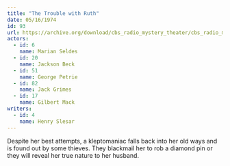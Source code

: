 ```yaml
---
title: "The Trouble with Ruth"
date: 05/16/1974
id: 93
url: https://archive.org/download/cbs_radio_mystery_theater/cbs_radio_mystery_theater-0051-0100.zip/cbs_radio_mystery_theater-0051-0100%2Fcbsrmt_0093_the_trouble_with_ruth.mp3
actors:  
  - id: 6
    name: Marian Seldes  
  - id: 20
    name: Jackson Beck  
  - id: 51
    name: George Petrie  
  - id: 82
    name: Jack Grimes  
  - id: 17
    name: Gilbert Mack
writers:  
  - id: 4
    name: Henry Slesar
---
```

Despite her best attempts, a kleptomaniac falls back into her old ways and is found out by some thieves. They blackmail her to rob a diamond pin or they will reveal her true nature to her husband.